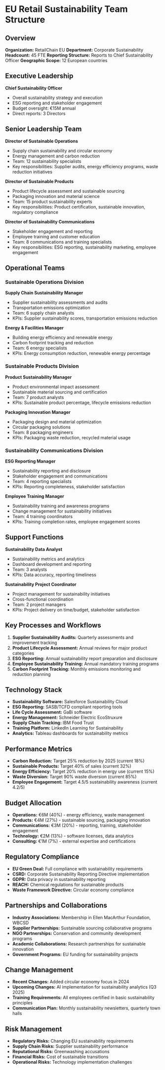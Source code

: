 # EU Retail Sustainability Team Structure

## Overview
**Organization:** RetailChain EU
**Department:** Corporate Sustainability
**Headcount:** 45 FTE
**Reporting Structure:** Reports to Chief Sustainability Officer
**Geographic Scope:** 12 European countries  

## Executive Leadership
**Chief Sustainability Officer**
- Overall sustainability strategy and execution
- ESG reporting and stakeholder engagement
- Budget oversight: €15M annual
- Direct reports: 3 Directors

## Senior Leadership Team
**Director of Sustainable Operations**
- Supply chain sustainability and circular economy
- Energy management and carbon reduction
- Team: 12 sustainability specialists
- Key responsibilities: Supplier audits, energy efficiency programs, waste reduction initiatives

**Director of Sustainable Products**
- Product lifecycle assessment and sustainable sourcing
- Packaging innovation and material science
- Team: 15 product sustainability experts
- Key responsibilities: Product certification, sustainable innovation, regulatory compliance

**Director of Sustainability Communications**
- Stakeholder engagement and reporting
- Employee training and customer education
- Team: 8 communications and training specialists
- Key responsibilities: ESG reporting, sustainability marketing, employee engagement

## Operational Teams

### Sustainable Operations Division
**Supply Chain Sustainability Manager**
- Supplier sustainability assessments and audits
- Transportation emissions optimization
- Team: 6 supply chain analysts
- KPIs: Supplier sustainability scores, transportation emissions reduction

**Energy & Facilities Manager**
- Building energy efficiency and renewable energy
- Carbon footprint tracking and reduction
- Team: 6 energy specialists
- KPIs: Energy consumption reduction, renewable energy percentage

### Sustainable Products Division
**Product Sustainability Manager**
- Product environmental impact assessment
- Sustainable material sourcing and certification
- Team: 7 product analysts
- KPIs: Sustainable product percentage, lifecycle emissions reduction

**Packaging Innovation Manager**
- Packaging design and material optimization
- Circular packaging solutions
- Team: 8 packaging engineers
- KPIs: Packaging waste reduction, recycled material usage

### Sustainability Communications Division
**ESG Reporting Manager**
- Sustainability reporting and disclosure
- Stakeholder engagement and communications
- Team: 4 reporting specialists
- KPIs: Reporting completeness, stakeholder satisfaction

**Employee Training Manager**
- Sustainability training and awareness programs
- Change management for sustainability initiatives
- Team: 4 training coordinators
- KPIs: Training completion rates, employee engagement scores

## Support Functions
**Sustainability Data Analyst**
- Sustainability metrics and analytics
- Dashboard development and reporting
- Team: 3 analysts
- KPIs: Data accuracy, reporting timeliness

**Sustainability Project Coordinator**
- Project management for sustainability initiatives
- Cross-functional coordination
- Team: 2 project managers
- KPIs: Project delivery on time/budget, stakeholder satisfaction

## Key Processes and Workflows
1. **Supplier Sustainability Audits:** Quarterly assessments and improvement tracking
2. **Product Lifecycle Assessment:** Annual reviews for major product categories
3. **ESG Reporting:** Annual sustainability report preparation and disclosure
4. **Employee Sustainability Training:** Annual mandatory training programs
5. **Carbon Footprint Tracking:** Monthly emissions monitoring and reduction planning

## Technology Stack
- **Sustainability Software:** Salesforce Sustainability Cloud
- **ESG Reporting:** SASB/TCFD compliant reporting tools
- **Life Cycle Assessment:** GaBi software
- **Energy Management:** Schneider Electric EcoStruxure
- **Supply Chain Tracking:** IBM Food Trust
- **Training Platform:** LinkedIn Learning for Sustainability
- **Analytics:** Tableau dashboards for sustainability metrics

## Performance Metrics
- **Carbon Reduction:** Target 25% reduction by 2025 (current 18%)
- **Sustainable Products:** Target 40% of sales (current 32%)
- **Energy Efficiency:** Target 20% reduction in energy use (current 15%)
- **Waste Diversion:** Target 90% waste diversion (current 85%)
- **Employee Engagement:** Target 4.5/5 sustainability awareness (current 4.2/5)

## Budget Allocation
- **Operations:** €6M (40%) - energy efficiency, waste management
- **Products:** €4M (27%) - sustainable sourcing, packaging innovation
- **Communications:** €3M (20%) - reporting, training, stakeholder engagement
- **Technology:** €2M (13%) - software licenses, data analytics
- **Consulting:** €1M (7%) - external expertise and certifications

## Regulatory Compliance
- **EU Green Deal:** Full compliance with sustainability requirements
- **CSRD:** Corporate Sustainability Reporting Directive implementation
- **GDPR:** Data privacy in sustainability reporting
- **REACH:** Chemical regulations for sustainable products
- **Waste Framework Directive:** Circular economy compliance

## Partnerships and Collaborations
- **Industry Associations:** Membership in Ellen MacArthur Foundation, WBCSD
- **Supplier Partnerships:** Sustainable sourcing collaborative programs
- **NGO Partnerships:** Conservation and community development programs
- **Academic Collaborations:** Research partnerships for sustainable innovation
- **Government Programs:** EU funding for sustainability projects

## Change Management
- **Recent Changes:** Added circular economy focus in 2024
- **Upcoming Changes:** AI implementation for sustainability analytics (Q3 2025)
- **Training Requirements:** All employees certified in basic sustainability principles
- **Communication Plan:** Monthly sustainability newsletters, quarterly town halls

## Risk Management
- **Regulatory Risks:** Changing EU sustainability requirements
- **Supply Chain Risks:** Supplier sustainability performance
- **Reputational Risks:** Greenwashing accusations
- **Financial Risks:** Cost of sustainable transitions
- **Operational Risks:** Technology implementation challenges